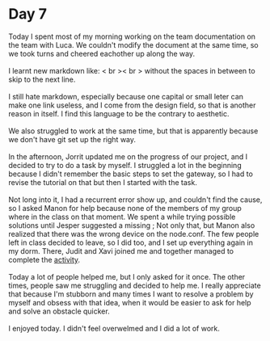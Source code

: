 # Day 7
Today I spent most of my morning working on the team documentation on the team with Luca. We couldn't modify the document at the same time, so we took turns and cheered eachother up along the way.
<br><br>
I learnt new markdown like: < br >< br > without the spaces in between to skip to the next line. 
<br><br>
I still hate markdown, especially because one capital or small leter can make one link useless, and I come from the design field, so that is another reason in itself. I find this language to be the contrary to aesthetic.
<br><br>
We also struggled to work at the same time, but that is apparently because we don't have git set up the right way.
<br><br>
In the afternoon, Jorrit updated me on the progress of our project, and I decided to try to do a task by myself. I struggled a lot in the beginning because I didn't remember the basic steps to set the gateway, so I had to revise the tutorial on that but then I started with the task. 
<br><br>
Not long into it, I had a recurrent error show up, and couldn't find the cause, so I asked Manon for help because none of the members of my group where in the class on that moment. We spent a while trying possible solutions until Jesper suggested a missing ;
Not only that, but Manon also realized that there was the wrong device on the node.conf.
The few people left in class decided to leave, so I did too, and I set up everything again in my dorm.
There, Judit and Xavi joined me and together managed to complete the [activity](/TeamThree/Ulrichs%20Lab%20Tasks.md#7b-analog-touch-sensor).
<br><br>
Today a lot of people helped me, but I only asked for it once. The other times, people saw me struggling and decided to help me. I really appreciate that because I'm stubborn and many times I want to resolve a problem by myself and obsess with that idea, when it would be easier to ask for help and solve an obstacle quicker.
<br><br>
I enjoyed today. I didn't feel overwelmed and I did a lot of work.
